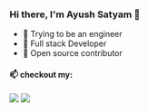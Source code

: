 ### Hi there, I'm Ayush Satyam 👋
- 🔭 Trying to be an engineer
- 🌱 Full stack Developer 
- 💬 Open source contributor

#### 📫 checkout my:
<a href="https://twitter.com/ayushsatyam146"><img src="https://img.icons8.com/cute-clipart/64/000000/twitter.png"/></a> 
<a href="https://www.linkedin.com/in/ayush-satyam-179ba4197/"><img src="https://img.icons8.com/cute-clipart/64/000000/linkedin.png"/></a>



<!--
**ayushsatyam146/ayushsatyam146** is a ✨ _special_ ✨ repository because its `README.md` (this file) appears on your GitHub profile.
![My github stats](https://github-readme-stats.vercel.app/api?username=ayushsatyam146&show_icons=true)
Here are some ideas to get you started:

- 🔭 I’m currently working on ...
- 🌱 I’m currently learning ...
- 👯 I’m looking to collaborate on ...
- 🤔 I’m looking for help with ...
- 💬 Ask me about ...
- 📫 How to reach me: ...
- 😄 Pronouns: ...
- ⚡ Fun fact: ...
-->
